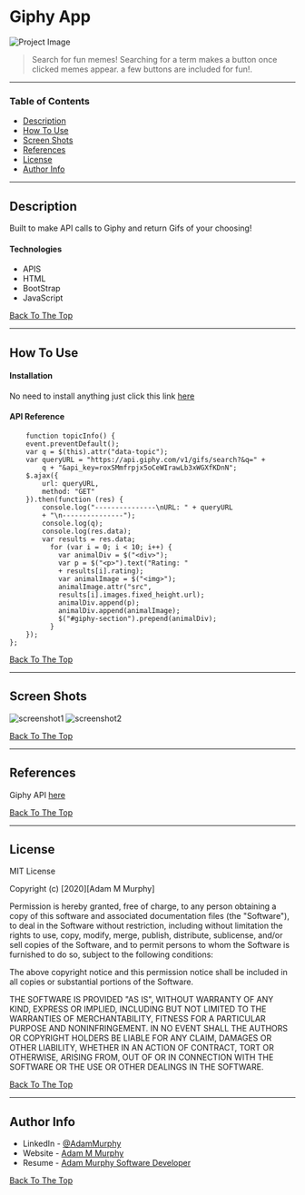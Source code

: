 # Giphy App

![Project Image](https://image-cdn.hypb.st/https%3A%2F%2Fhypebeast.com%2Fimage%2F2018%2F08%2Fgiphy-film-festival-announcement-00.jpg?q=90&w=1400&cbr=1&fit=max)

> Search for fun memes! Searching for a term makes a button once clicked memes appear. a few buttons are included for fun!.

---

### Table of Contents

- [Description](#description)
- [How To Use](#how-to-use)
- [Screen Shots](#screen-shots)
- [References](#references)
- [License](#license)
- [Author Info](#author-info)

---

## Description

Built to make API calls to Giphy and return Gifs of your choosing!

#### Technologies

- APIS
- HTML
- BootStrap
- JavaScript

[Back To The Top](#giphy-app)

---

## How To Use

#### Installation

No need to install anything just click this link [here](https://adamm285.github.io/giphyapp/)

#### API Reference

```
    function topicInfo() {
    event.preventDefault();
    var q = $(this).attr("data-topic");
    var queryURL = "https://api.giphy.com/v1/gifs/search?&q=" +
        q + "&api_key=roxSMmfrpjx5oCeWIrawLb3xWGXfKDnN";
    $.ajax({
        url: queryURL,
        method: "GET"
    }).then(function (res) {
        console.log("---------------\nURL: " + queryURL 
        + "\n---------------");
        console.log(q);
        console.log(res.data);
        var results = res.data;
          for (var i = 0; i < 10; i++) {
            var animalDiv = $("<div>");
            var p = $("<p>").text("Rating: " 
            + results[i].rating);
            var animalImage = $("<img>");
            animalImage.attr("src", 
            results[i].images.fixed_height.url);
            animalDiv.append(p);
            animalDiv.append(animalImage);
            $("#giphy-section").prepend(animalDiv);
          }
    });
};
```

[Back To The Top](#giphy-app)

---

## Screen Shots

![screenshot1]("./Capture.PNG)
![screenshot2](./Capture1.PNG)

[Back To The Top](#giphy-app)

---

## References

Giphy API [here](https://developers.giphy.com/)


[Back To The Top](#giphy-app)

---

## License

MIT License

Copyright (c) [2020][Adam M Murphy]

Permission is hereby granted, free of charge, to any person obtaining a copy
of this software and associated documentation files (the "Software"), to deal
in the Software without restriction, including without limitation the rights
to use, copy, modify, merge, publish, distribute, sublicense, and/or sell
copies of the Software, and to permit persons to whom the Software is
furnished to do so, subject to the following conditions:

The above copyright notice and this permission notice shall be included in all
copies or substantial portions of the Software.

THE SOFTWARE IS PROVIDED "AS IS", WITHOUT WARRANTY OF ANY KIND, EXPRESS OR
IMPLIED, INCLUDING BUT NOT LIMITED TO THE WARRANTIES OF MERCHANTABILITY,
FITNESS FOR A PARTICULAR PURPOSE AND NONINFRINGEMENT. IN NO EVENT SHALL THE
AUTHORS OR COPYRIGHT HOLDERS BE LIABLE FOR ANY CLAIM, DAMAGES OR OTHER
LIABILITY, WHETHER IN AN ACTION OF CONTRACT, TORT OR OTHERWISE, ARISING FROM,
OUT OF OR IN CONNECTION WITH THE SOFTWARE OR THE USE OR OTHER DEALINGS IN THE
SOFTWARE.

[Back To The Top](#giphy-app)

---

## Author Info

- LinkedIn - [@AdamMurphy](https://Linkedin.com/in/Adam-Murphy-73690bbb/)
- Website - [Adam M Murphy](https://adamm285.github.io/AdamMurphy'sPortfolio/)
- Resume - [Adam Murphy Software Developer](https://docs.google.com/document/d/1GLxDLwlrQkmdugH2Xl9MsOv5Rz6rmzqqSrbzfTZ-R3E/edit?usp=sharing)

[Back To The Top](#giphy-app)
